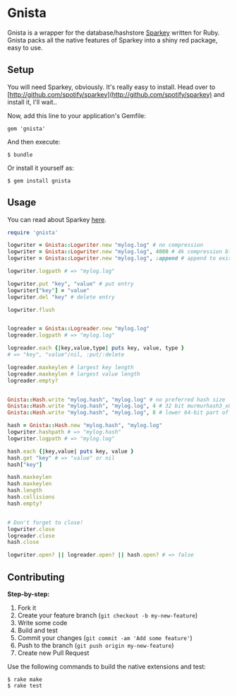 # Gnista

Gnista is a wrapper for the database/hashstore [Sparkey](http://github.com/spotify/sparkey) written for Ruby. Gnista packs all the native features of Sparkey into a shiny red package, easy to use.

## Setup

You will need Sparkey, obviously. It's really easy to install. Head over to [http://github.com/spotify/sparkey](http://github.com/spotify/sparkey) and install it, I'll wait..

Now, add this line to your application's Gemfile:

    gem 'gnista'

And then execute:

    $ bundle

Or install it yourself as:

    $ gem install gnista

## Usage

You can read about Sparkey [here](http://github.com/spotify/sparkey).

```ruby
require 'gnista'

logwriter = Gnista::Logwriter.new "mylog.log" # no compression
logwriter = Gnista::Logwriter.new "mylog.log", 4000 # 4k compression block size
logwriter = Gnista::Logwriter.new "mylog.log", :append # append to existing log

logwriter.logpath # => "mylog.log"

logwriter.put "key", "value" # put entry
logwriter["key"] = "value"
logwriter.del "key" # delete entry

logwriter.flush


logreader = Gnista::Logreader.new "mylog.log"
logreader.logpath # => "mylog.log"

logreader.each {|key,value,type| puts key, value, type }
# => "key", "value"/nil, :put/:delete

logreader.maxkeylen # largest key length
logreader.maxkeylen # largest value length
logreader.empty?


Gnista::Hash.write "mylog.hash", "mylog.log" # no preferred hash size
Gnista::Hash.write "mylog.hash", "mylog.log", 4 # 32 bit murmurhash3_x86_32
Gnista::Hash.write "mylog.hash", "mylog.log", 8 # lower 64-bit part of murmurhash3_x64_128

hash = Gnista::Hash.new "mylog.hash", "mylog.log"
logwriter.hashpath # => "mylog.hash"
logwriter.logpath # => "mylog.log"

hash.each {|key,value| puts key, value }
hash.get "key" # => "value" or nil
hash["key"]

hash.maxkeylen
hash.maxkeylen
hash.length
hash.collisions
hash.empty?


# Don't forget to close!
logwriter.close
logreader.close
hash.close

logwriter.open? || logreader.open? || hash.open? # => false
```


## Contributing

__Step-by-step:__

1. Fork it
2. Create your feature branch (`git checkout -b my-new-feature`)
3. Write some code
4. Build and test
5. Commit your changes (`git commit -am 'Add some feature'`)
6. Push to the branch (`git push origin my-new-feature`)
7. Create new Pull Request

Use the following commands to build the native extensions and test:

	$ rake make
	$ rake test
